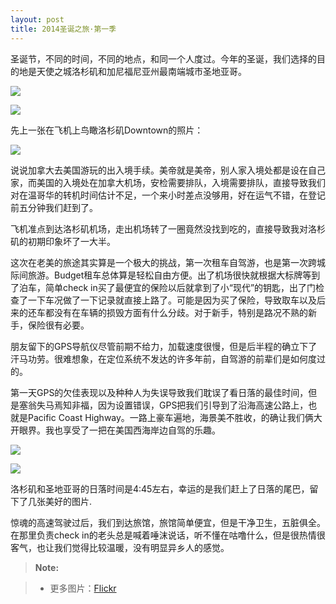 ```yaml
---
layout: post
title: 2014圣诞之旅·第一季
---
```

圣诞节，不同的时间，不同的地点，和同一个人度过。今年的圣诞，我们选择的目的地是天使之城洛杉矶和加尼福尼亚州最南端城市圣地亚哥。

![](http://i.imgur.com/Up5exTT.png)

![](http://i.imgur.com/cAk1Nnk.png)

先上一张在飞机上鸟瞰洛杉矶Downtown的照片：

![](http://i.imgur.com/uzvRdhg.png)

说说加拿大去美国游玩的出入境手续。美帝就是美帝，别人家入境处都是设在自己家，而美国的入境处在加拿大机场，安检需要排队，入境需要排队，直接导致我们对在温哥华的转机时间估计不足，一个来小时差点没够用，好在运气不错，在登记前五分钟我们赶到了。

飞机准点到达洛杉矶机场，走出机场转了一圈竟然没找到吃的，直接导致我对洛杉矶的初期印象坏了一大半。

这次在老美的旅途其实算是一个极大的挑战，第一次租车自驾游，也是第一次跨城际间旅游。Budget租车总体算是轻松自由方便。出了机场很快就根据大标牌等到了泊车，简单check in买了最便宜的保险以后就拿到了小“现代”的钥匙，出了门检查了一下车况做了一下记录就直接上路了。可能是因为买了保险，导致取车以及后来的还车都没有在车辆的损毁方面有什么分歧。对于新手，特别是路况不熟的新手，保险很有必要。

朋友留下的GPS导航仪尽管前期不给力，加载速度很慢，但是后半程的确立下了汗马功劳。很难想象，在定位系统不发达的许多年前，自驾游的前辈们是如何度过的。

第一天GPS的欠佳表现以及种种人为失误导致我们耽误了看日落的最佳时间，但是塞翁失马焉知非福，因为设置错误，GPS把我们引导到了沿海高速公路上，也就是Pacific Coast Highway。一路上豪车遍地，海景美不胜收，的确让我们俩大开眼界。我也享受了一把在美国西海岸边自驾的乐趣。

![](http://i.imgur.com/EVEJPFo.png)

![](http://i.imgur.com/XJxtFOG.png)

洛杉矶和圣地亚哥的日落时间是4:45左右，幸运的是我们赶上了日落的尾巴，留下了几张美好的图片. 

惊魂的高速驾驶过后，我们到达旅馆，旅馆简单便宜，但是干净卫生，五脏俱全。在那里负责check in的老头总是喊着唾沫说话，听不懂在咕噜什么，但是很热情很客气，也让我们觉得比较温暖，没有明显异乡人的感觉。


> **Note:**

> - 更多图片：[Flickr](https://www.flickr.com/photos/lszhou/sets)
